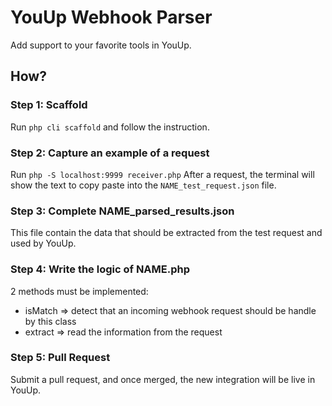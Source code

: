# YouUp Webhook Parser

Add support to your favorite tools in YouUp.

## How?

### Step 1: Scaffold

Run `php cli scaffold` and follow the instruction.

### Step 2: Capture an example of a request

Run `php -S localhost:9999 receiver.php`
After a request, the terminal will show the text to copy paste into the `NAME_test_request.json` file.

### Step 3: Complete NAME_parsed_results.json
This file contain the data that should be extracted from the test request and used by YouUp.


### Step 4: Write the logic of NAME.php
2 methods must be implemented:
- isMatch => detect that an incoming webhook request should be handle by this class
- extract => read the information from the request

### Step 5: Pull Request
Submit a pull request, and once merged, the new integration will be live in YouUp. 
